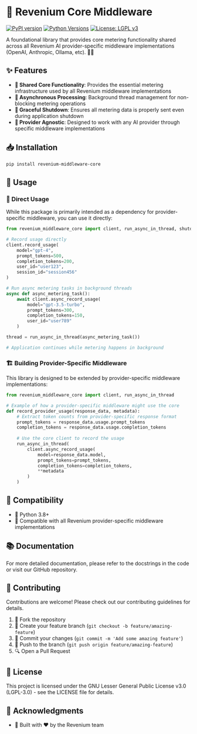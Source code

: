 # 🔄 Revenium Core Middleware

[![PyPI version](https://img.shields.io/pypi/v/revenium-middleware-core.svg)](https://pypi.org/project/revenium-middleware-core/)
[![Python Versions](https://img.shields.io/pypi/pyversions/revenium-middleware-core.svg)](https://pypi.org/project/revenium-middleware-core/)
[![License: LGPL v3](https://img.shields.io/badge/License-LGPL%20v3-blue.svg)](https://www.gnu.org/licenses/lgpl-3.0)

A foundational library that provides core metering functionality shared across all Revenium AI provider-specific middleware implementations (OpenAI, Anthropic, Ollama, etc). 🐍✨

## ✨ Features

- **🧠 Shared Core Functionality**: Provides the essential metering infrastructure used by all Revenium middleware implementations
- **🔄 Asynchronous Processing**: Background thread management for non-blocking metering operations
- **🛑 Graceful Shutdown**: Ensures all metering data is properly sent even during application shutdown
- **🔌 Provider Agnostic**: Designed to work with any AI provider through specific middleware implementations

## 📥 Installation

```bash
pip install revenium-middleware-core
```

## 🔧 Usage

### 🔄 Direct Usage

While this package is primarily intended as a dependency for provider-specific middleware, you can use it directly:

```python
from revenium_middleware_core import client, run_async_in_thread, shutdown_event

# Record usage directly
client.record_usage(
    model="gpt-4",
    prompt_tokens=500,
    completion_tokens=200,
    user_id="user123",
    session_id="session456"
)

# Run async metering tasks in background threads
async def async_metering_task():
    await client.async_record_usage(
        model="gpt-3.5-turbo",
        prompt_tokens=300,
        completion_tokens=150,
        user_id="user789"
    )

thread = run_async_in_thread(async_metering_task())

# Application continues while metering happens in background
```

### 🏗️ Building Provider-Specific Middleware

This library is designed to be extended by provider-specific middleware implementations:

```python
from revenium_middleware_core import client, run_async_in_thread

# Example of how a provider-specific middleware might use the core
def record_provider_usage(response_data, metadata):
    # Extract token counts from provider-specific response format
    prompt_tokens = response_data.usage.prompt_tokens
    completion_tokens = response_data.usage.completion_tokens
    
    # Use the core client to record the usage
    run_async_in_thread(
        client.async_record_usage(
            model=response_data.model,
            prompt_tokens=prompt_tokens,
            completion_tokens=completion_tokens,
            **metadata
        )
    )
```

## 🔄 Compatibility

- 🐍 Python 3.8+
- 🤝 Compatible with all Revenium provider-specific middleware implementations

## 📚 Documentation

For more detailed documentation, please refer to the docstrings in the code or visit our GitHub repository.

## 👥 Contributing

Contributions are welcome! Please check out our contributing guidelines for details.

1. 🍴 Fork the repository
2. 🌿 Create your feature branch (`git checkout -b feature/amazing-feature`)
3. 💾 Commit your changes (`git commit -m 'Add some amazing feature'`)
4. 🚀 Push to the branch (`git push origin feature/amazing-feature`)
5. 🔍 Open a Pull Request

## 📄 License

This project is licensed under the GNU Lesser General Public License v3.0 (LGPL-3.0) - see the LICENSE file for details.

## 🙏 Acknowledgments

- 💖 Built with ❤️ by the Revenium team
